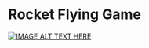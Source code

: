 # Rocket Flying Game #

[![IMAGE ALT TEXT HERE](https://img.youtube.com/vi/IC88DH6Gb_c/0.jpg)](https://www.youtube.com/watch?v=IC88DH6Gb_c)